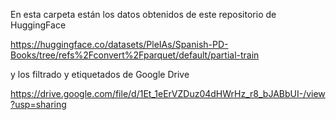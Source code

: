 En esta carpeta están los datos obtenidos de este repositorio de HuggingFace

https://huggingface.co/datasets/PleIAs/Spanish-PD-Books/tree/refs%2Fconvert%2Fparquet/default/partial-train


y los filtrado y etiquetados de Google Drive

https://drive.google.com/file/d/1Et_1eErVZDuz04dHWrHz_r8_bJABbUI-/view?usp=sharing